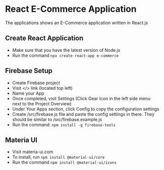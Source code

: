 # React E-Commerce Application

The applications shows an E-Commerce application written in React.js

## Create React Application
- Make sure that you have the latest version of Node.js
- Run the command ```npx create-react-app e-commerce```

## Firebase Setup
- Create Firebase project
- Visit </> link (located top left)
- Name your App
- Once completed, visit Settings (Click Gear Icon in the left side menu next to the Project Overview)
- Under Your Apps section, click Config to copy the configuration settings
- Create /src/firebase.js file and paste the config settings in there. They should be similar to /src/firebase.example.js
- Run the command: ```npm install -g firebase-tools```

## Materia UI
- Visit materia-ui.com
- To install, run ```npm install @material-ui/core```
- Run the command ```npm install @material-ui/icons```